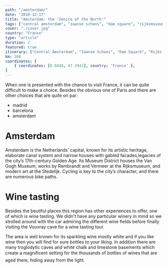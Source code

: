 ```yaml
---
path: "/amsterdam/"
date: "2018-12-17"
title: "Amsterdam: the 'Venice of the North'"
tags: ["central amsterdam", "zaanse schans", "dam square", "rijksmuseum", "wine"]
cover: "./cover.jpg"
country: "France"
type: "article"
duration: 2
featured: true
itinerary: ["Central Amsterdam", "Zaanse Schans", "Dam Square", "Rijks Museum"]
km: 300
coordinates: [
    { coordinates: [0.6848, 47.3941], country: 'France' },
]
---
```


When one is presented with the chance to visit France, it can be quite difficult to make a choice. Besides the obvious one of Paris and there are other choices that are quite on par:

- madrid
- barcelona
- amsterdam

<rehype-image src="amsterdam1.jpg"></rehype-image>

# Amsterdam

Amsterdam is the Netherlands’ capital, known for its artistic heritage, elaborate canal system and narrow houses with gabled facades,legacies of the city’s 17th-century Golden Age. Its Museum District houses the Van Gogh Museum, works by Rembrandt and Vermeer at the Rijksmuseum, and modern art at the Stedelijk. Cycling is key to the city’s character, and there are numerous bike paths.

# Wine tasting

Besides the beutiful places this region has other experiences to offer, one of which is wine tasting. We didn't have any particular winery in mind so we strolled around with the car admiring the different wine fields before finally visiting the Vouvray cave for a wine tasting tour.

The area is well known for its sparkling wine mostly white and if you like wine then you will find for sure bottles to your liking. In addition there are many troglodytic caves and white chalk and limestone basements which create a magnificent setting for the thousands of bottles of wines that are aged there, hiding away from the light.

<rehype-image src="amsterdam2.jpg"></rehype-image>
